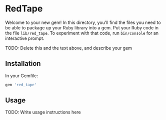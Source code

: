 # RedTape

Welcome to your new gem! In this directory, you'll find the files you need to be able to package up your Ruby library into a gem. Put your Ruby code in the file `lib/red_tape`. To experiment with that code, run `bin/console` for an interactive prompt.

TODO: Delete this and the text above, and describe your gem

## Installation

In your Gemfile:

```ruby
gem 'red_tape'
```

## Usage

TODO: Write usage instructions here
